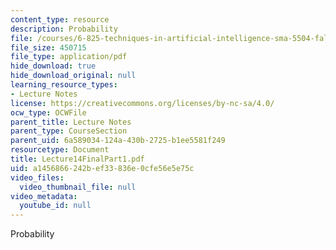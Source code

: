 ```yaml
---
content_type: resource
description: Probability
file: /courses/6-825-techniques-in-artificial-intelligence-sma-5504-fall-2002/a1456866242bef33836e0cfe56e5e75c_Lecture14FinalPart1.pdf
file_size: 450715
file_type: application/pdf
hide_download: true
hide_download_original: null
learning_resource_types:
- Lecture Notes
license: https://creativecommons.org/licenses/by-nc-sa/4.0/
ocw_type: OCWFile
parent_title: Lecture Notes
parent_type: CourseSection
parent_uid: 6a589034-124a-430b-2725-b1ee5581f249
resourcetype: Document
title: Lecture14FinalPart1.pdf
uid: a1456866-242b-ef33-836e-0cfe56e5e75c
video_files:
  video_thumbnail_file: null
video_metadata:
  youtube_id: null
---
```

Probability